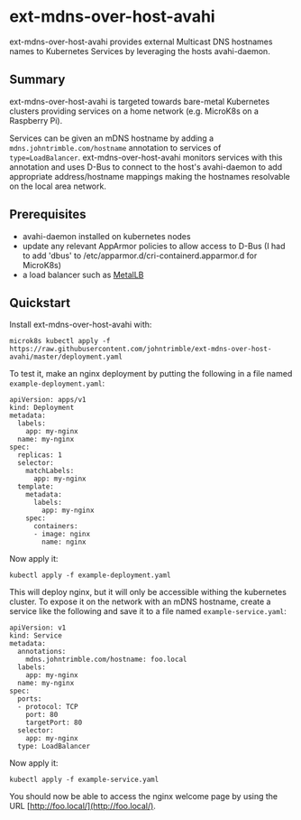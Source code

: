 # ext-mdns-over-host-avahi

ext-mdns-over-host-avahi provides external Multicast DNS hostnames names to Kubernetes Services by leveraging the hosts avahi-daemon.

## Summary

ext-mdns-over-host-avahi is targeted towards bare-metal Kubernetes clusters providing services on a home network (e.g. MicroK8s on a Raspberry Pi). 

Services can be given an mDNS hostname by adding a `mdns.johntrimble.com/hostname` annotation to services of `type=LoadBalancer`. ext-mdns-over-host-avahi monitors services with this annotation and uses D-Bus to connect to the host's avahi-daemon to add appropriate address/hostname mappings making the hostnames resolvable on the local area network.

## Prerequisites 

- avahi-daemon installed on kubernetes nodes
- update any relevant AppArmor policies to allow access to D-Bus (I had to add 'dbus' to /etc/apparmor.d/cri-containerd.apparmor.d for MicroK8s)
- a load balancer such as [MetalLB](https://metallb.universe.tf/)

## Quickstart

Install ext-mdns-over-host-avahi with:

```
microk8s kubectl apply -f https://raw.githubusercontent.com/johntrimble/ext-mdns-over-host-avahi/master/deployment.yaml
```

To test it, make an nginx deployment by putting the following in a file named `example-deployment.yaml`:

```
apiVersion: apps/v1
kind: Deployment
metadata:
  labels:
    app: my-nginx
  name: my-nginx
spec:
  replicas: 1
  selector:
    matchLabels:
      app: my-nginx
  template:
    metadata:
      labels:
        app: my-nginx
    spec:
      containers:
      - image: nginx
        name: nginx
```

Now apply it:

```
kubectl apply -f example-deployment.yaml
```

This will deploy nginx, but it will only be accessible withing the kubernetes cluster. To expose it on the network with an mDNS hostname, create a service like the following and save it to a file named `example-service.yaml`:

```
apiVersion: v1
kind: Service
metadata:
  annotations:
    mdns.johntrimble.com/hostname: foo.local
  labels:
    app: my-nginx
  name: my-nginx
spec:
  ports:
  - protocol: TCP
    port: 80
    targetPort: 80
  selector:
    app: my-nginx
  type: LoadBalancer
```

Now apply it:

```
kubectl apply -f example-service.yaml
```

You should now be able to access the nginx welcome page by using the URL [http://foo.local/](http://foo.local/).
